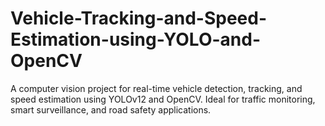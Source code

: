 # Vehicle-Tracking-and-Speed-Estimation-using-YOLO-and-OpenCV
A computer vision project for real-time vehicle detection, tracking, and speed estimation using YOLOv12 and OpenCV. Ideal for traffic monitoring, smart surveillance, and road safety applications.
